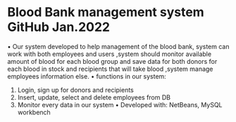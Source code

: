 # Blood Bank management system		                             GitHub   	              Jan.2022
•	Our system developed to help management of the blood bank, system can work with both employees and users ,system should monitor available amount of blood for each blood group and save data for both donors for each blood in stock and recipients that will take blood ,system manage employees information else.
•	 functions in our system:
1.	Login, sign up for donors and recipients 
2.	Insert, update, select and delete employees from  DB
3.	Monitor every data in our system
•	Developed with: NetBeans, MySQL workbench 
